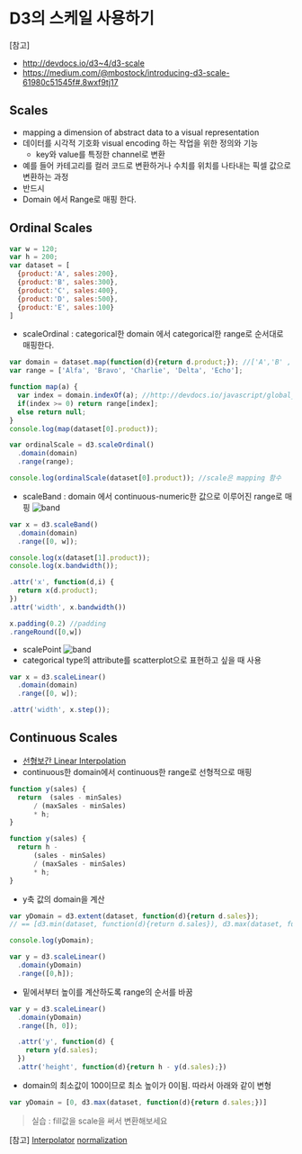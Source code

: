 D3의 스케일 사용하기
===

[참고]
- http://devdocs.io/d3~4/d3-scale
- https://medium.com/@mbostock/introducing-d3-scale-61980c51545f#.8wxf9tj17


Scales
----
 - mapping a dimension of abstract data to a visual representation
 - 데이터를 시각적 기호화 visual encoding 하는 작업을 위한 정의와 기능
   - key와 value를 특정한 channel로 변환
 - 예를 들어 카테고리를 컬러 코드로 변환하거나 수치를 위치를 나타내는 픽셀 값으로 변환하는 과정
 - 반드시
 - Domain 에서 Range로 매핑 한다.

Ordinal Scales
---

``` javascript
var w = 120;
var h = 200;
var dataset = [
  {product:'A', sales:200},
  {product:'B', sales:300},
  {product:'C', sales:400},
  {product:'D', sales:500},
  {product:'E', sales:100}
]
```

- scaleOrdinal : categorical한 domain 에서 categorical한 range로 순서대로 매핑한다.

``` javascript
var domain = dataset.map(function(d){return d.product;}); //['A','B' , ...] http://devdocs.io/javascript/global_objects/array/map
var range = ['Alfa', 'Bravo', 'Charlie', 'Delta', 'Echo'];

function map(a) {
  var index = domain.indexOf(a); //http://devdocs.io/javascript/global_objects/array/indexof
  if(index >= 0) return range[index];
  else return null;
}
console.log(map(dataset[0].product));

var ordinalScale = d3.scaleOrdinal()
  .domain(domain)
  .range(range);

console.log(ordinalScale(dataset[0].product)); //scale은 mapping 함수
```

- scaleBand : domain 에서 continuous-numeric한 값으로 이루어진 range로 매핑
![band](https://raw.githubusercontent.com/d3/d3-scale/master/img/band.png)

```javascript
var x = d3.scaleBand()
  .domain(domain)
  .range([0, w]);

console.log(x(dataset[1].product));
console.log(x.bandwidth());
```

```javascript
.attr('x', function(d,i) {
  return x(d.product);
})
.attr('width', x.bandwidth())
```

```javascript
x.padding(0.2) //padding
.rangeRound([0,w])
```

- scalePoint
![band](https://raw.githubusercontent.com/d3/d3-scale/master/img/point.png)
 - categorical type의 attribute를 scatterplot으로 표현하고 싶을 때 사용

```javascript
var x = d3.scaleLinear()
  .domain(domain)
  .range([0, w]);

.attr('width', x.step());
```


Continuous Scales
---

- [선형보간 Linear Interpolation](https://ko.wikipedia.org/wiki/%EC%84%A0%ED%98%95_%EB%B3%B4%EA%B0%84%EB%B2%95)
- continuous한 domain에서 continuous한 range로 선형적으로 매핑

```javascript
function y(sales) {
  return  (sales - minSales)
      / (maxSales - minSales)
      * h;
}
```

```javascript
function y(sales) {
  return h -
      (sales - minSales)
      / (maxSales - minSales)
      * h;
}
```

- y축 값의 domain을 계산

```javascript
var yDomain = d3.extent(dataset, function(d){return d.sales});
// == [d3.min(dataset, function(d){return d.sales}), d3.max(dataset, function(d){return d.sales})];

console.log(yDomain);
```

```javascript
var y = d3.scaleLinear()
  .domain(yDomain)
  .range([0,h]);
```

- 밑에서부터 높이를 계산하도록 range의 순서를 바꿈

```javascript
var y = d3.scaleLinear()
  .domain(yDomain)
  .range([h, 0]);

  .attr('y', function(d) {
    return y(d.sales);
  })
  .attr('height', function(d){return h - y(d.sales);})

```

- domain의 최소값이 100이므로 최소 높이가 0이됨. 따라서 아래와 같이 변형

```javascript
var yDomain = [0, d3.max(dataset, function(d){return d.sales;})]

```


> 실습 : fill값을 scale을 써서 변환해보세요

[참고] [Interpolator](http://devdocs.io/d3~4/d3-interpolate)
[normalization](https://en.wikipedia.org/wiki/Normalization_(statistics))

